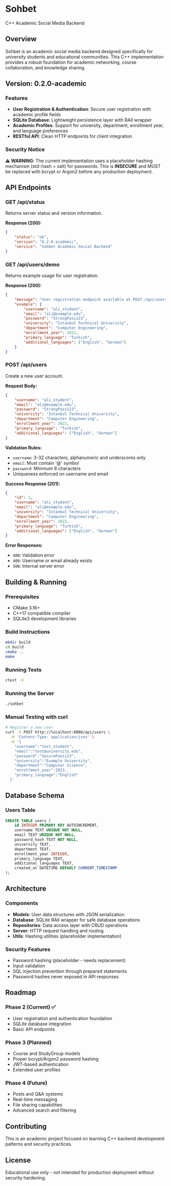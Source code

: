 # Sohbet
C++ Academic Social Media Backend

## Overview
Sohbet is an academic social media backend designed specifically for university students and educational communities. This C++ implementation provides a robust foundation for academic networking, course collaboration, and knowledge sharing.

## Version: 0.2.0-academic

### Features
- **User Registration & Authentication**: Secure user registration with academic profile fields
- **SQLite Database**: Lightweight persistence layer with RAII wrapper
- **Academic Profiles**: Support for university, department, enrollment year, and language preferences
- **RESTful API**: Clean HTTP endpoints for client integration

### Security Notice
⚠️ **WARNING**: The current implementation uses a placeholder hashing mechanism (std::hash + salt) for passwords. This is **INSECURE** and MUST be replaced with bcrypt or Argon2 before any production deployment.

## API Endpoints

### GET /api/status
Returns server status and version information.

**Response (200):**
```json
{
    "status": "ok",
    "version": "0.2.0-academic",
    "service": "Sohbet Academic Social Backend"
}
```

### GET /api/users/demo
Returns example usage for user registration.

**Response (200):**
```json
{
    "message": "User registration endpoint available at POST /api/users",
    "example": {
        "username": "ali_student",
        "email": "ali@example.edu",
        "password": "StrongPass123",
        "university": "Istanbul Technical University",
        "department": "Computer Engineering",
        "enrollment_year": 2022,
        "primary_language": "Turkish",
        "additional_languages": ["English", "German"]
    }
}
```

### POST /api/users
Create a new user account.

**Request Body:**
```json
{
    "username": "ali_student",
    "email": "ali@example.edu",
    "password": "StrongPass123",
    "university": "Istanbul Technical University",
    "department": "Computer Engineering",
    "enrollment_year": 2022,
    "primary_language": "Turkish",
    "additional_languages": ["English", "German"]
}
```

**Validation Rules:**
- `username`: 3-32 characters, alphanumeric and underscores only
- `email`: Must contain '@' symbol
- `password`: Minimum 8 characters
- Uniqueness enforced on username and email

**Success Response (201):**
```json
{
    "id": 1,
    "username": "ali_student",
    "email": "ali@example.edu",
    "university": "Istanbul Technical University",
    "department": "Computer Engineering",
    "enrollment_year": 2022,
    "primary_language": "Turkish",
    "additional_languages": ["English", "German"]
}
```

**Error Responses:**
- `400`: Validation error
- `409`: Username or email already exists
- `500`: Internal server error

## Building & Running

### Prerequisites
- CMake 3.16+
- C++17 compatible compiler
- SQLite3 development libraries

### Build Instructions
```bash
mkdir build
cd build
cmake ..
make
```

### Running Tests
```bash
ctest -V
```

### Running the Server
```bash
./sohbet
```

### Manual Testing with curl
```bash
# Register a new user
curl -X POST http://localhost:8080/api/users \
  -H 'Content-Type: application/json' \
  -d '{
    "username":"test_student",
    "email":"test@university.edu",
    "password":"SecurePass123",
    "university":"Example University",
    "department":"Computer Science",
    "enrollment_year":2023,
    "primary_language":"English"
  }'
```

## Database Schema

### Users Table
```sql
CREATE TABLE users (
    id INTEGER PRIMARY KEY AUTOINCREMENT,
    username TEXT UNIQUE NOT NULL,
    email TEXT UNIQUE NOT NULL,
    password_hash TEXT NOT NULL,
    university TEXT,
    department TEXT,
    enrollment_year INTEGER,
    primary_language TEXT,
    additional_languages TEXT,
    created_at DATETIME DEFAULT CURRENT_TIMESTAMP
);
```

## Architecture

### Components
- **Models**: User data structures with JSON serialization
- **Database**: SQLite RAII wrapper for safe database operations
- **Repositories**: Data access layer with CRUD operations
- **Server**: HTTP request handling and routing
- **Utils**: Hashing utilities (placeholder implementation)

### Security Features
- Password hashing (placeholder - needs replacement)
- Input validation
- SQL injection prevention through prepared statements
- Password hashes never exposed in API responses

## Roadmap

### Phase 2 (Current) ✅
- User registration and authentication foundation
- SQLite database integration
- Basic API endpoints

### Phase 3 (Planned)
- Course and StudyGroup models
- Proper bcrypt/Argon2 password hashing
- JWT-based authentication
- Extended user profiles

### Phase 4 (Future)
- Posts and Q&A systems
- Real-time messaging
- File sharing capabilities
- Advanced search and filtering

## Contributing
This is an academic project focused on learning C++ backend development patterns and security practices.

## License
Educational use only - not intended for production deployment without security hardening.
